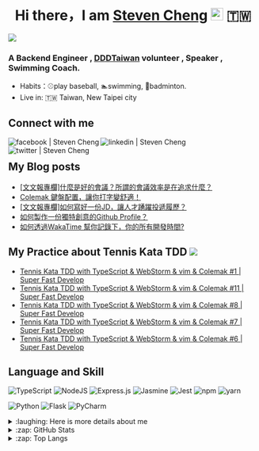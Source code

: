 <div align="center">
<h1>Hi there，I am <a href="https://blog.chiwencheng.com">Steven Cheng</a> <img src="https://media.giphy.com/media/hvRJCLFzcasrR4ia7z/giphy.gif" width="25px" alt="giphy"> 🇹🇼 </h1>
</div>


![](https://visitor-badge.glitch.me/badge?page_id=steven130169.steven130169)
<br />

### A Backend Engineer , [DDDTaiwan](https://www.ddd-tw.com) volunteer , Speaker , Swimming Coach.
- Habits：⚾play baseball, 🏊swimming, 🏸badminton.
- Live in: 🇹🇼 Taiwan, New Taipei city

## Connect with me
<div>
<a href="https://www.facebook.com/zheng.q.wen.96/">
<img align="left" alt="facebook | Steven Cheng"  src="https://img.icons8.com/plasticine/40/000000/facebook-new.png" />
 </a>
<a href="https://www.linkedin.com/in/chiwen-cheng/">
<img align="left" alt="linkedin | Steven Cheng"  src="https://img.icons8.com/plasticine/40/000000/linkedin.png" />
 </a>
<a href="https://twitter.com/stevencheng71">
<img align="left" alt="twitter | Steven Cheng"  src="https://img.icons8.com/plasticine/40/000000/twitter--v2.png" />
 </a>
</div>

<br>

## My Blog posts

<!-- BLOG-POST-LIST:START -->
- [[文文報專欄]什麼是好的會議？所謂的會議效率是在追求什麼？](https://blog.chiwencheng.com/meeting-skill/)
- [Colemak 鍵盤配置，讓你打字變舒適！](https://blog.chiwencheng.com/colemak-description/)
- [[文文報專欄]如何寫好一份JD，讓人才踴躍投遞履歷？](https://blog.chiwencheng.com/how-to-make-a-good-job-description/)
- [如何製作一份獨特創意的Github Profile？](https://blog.chiwencheng.com/github-profile/)
- [如何透過WakaTime 幫你記錄下，你的所有開發時間?](https://blog.chiwencheng.com/wakatime-introduction/)
<!-- BLOG-POST-LIST:END -->

## My Practice about Tennis Kata TDD ![](https://img.icons8.com/cute-clipart/40/000000/youtube.png)
<!-- YOUTUBE-PLAYLIST:START -->
- [Tennis Kata TDD with TypeScript & WebStorm & vim & Colemak #1 | Super Fast Develop](https://www.youtube.com/watch?v=fF1v-Fr5BQw)
- [Tennis Kata TDD with TypeScript & WebStorm & vim & Colemak #11 | Super Fast Develop](https://www.youtube.com/watch?v=ZtibdQl1MNg)
- [Tennis Kata TDD with TypeScript & WebStorm & vim & Colemak #8 | Super Fast Develop](https://www.youtube.com/watch?v=yyvygcXBnuw)
- [Tennis Kata TDD with TypeScript & WebStorm & vim & Colemak #7 | Super Fast Develop](https://www.youtube.com/watch?v=lhJRMWOzhwE)
- [Tennis Kata TDD with TypeScript & WebStorm & vim & Colemak #6 | Super Fast Develop](https://www.youtube.com/watch?v=-R8mtXIISPM)
<!-- YOUTUBE-PLAYLIST:END -->


## Language and Skill
<p>
<img  alt="TypeScript" src="https://img.shields.io/badge/typescript-%23007ACC.svg?style=for-the-badge&logo=typescript&logoColor=white"/>
<img  alt="NodeJS" src="https://img.shields.io/badge/node.js-%2343853D.svg?style=for-the-badge&logo=node-dot-js&logoColor=white"/>
<img  alt="Express.js" src="https://img.shields.io/badge/express.js-%23404d59.svg?style=for-the-badge&logo=express&logoColor=%2361DAFB"/>
<img  alt="Jasmine" src="https://img.shields.io/badge/jasmine-%238A4182.svg?style=for-the-badge&logo=jasmine&logoColor=white" />
<img alt="Jest"  src="https://img.shields.io/badge/Jest-C21325?style=for-the-badge&logo=jest&logoColor=white"/>
<img alt="npm" src="https://img.shields.io/badge/npm-CB3837?style=for-the-badge&logo=npm&logoColor=white"/>
<img alt="yarn" src="https://img.shields.io/badge/Yarn-2C8EBB?style=for-the-badge&logo=yarn&logoColor=white"/>
</p>
<p>
<img  alt="Python" src="https://img.shields.io/badge/python-%2314354C.svg?style=for-the-badge&logo=python&logoColor=white"/>
<img  alt="Flask" src="https://img.shields.io/badge/flask-%23000.svg?style=for-the-badge&logo=flask&logoColor=white"/>
<img  alt="PyCharm" src="https://img.shields.io/badge/pycharm-143?style=for-the-badge&logo=pycharm&logoColor=black&color=black&labelColor=green"/>
</p>


<details>
 <summary> :laughing: Here is more details about me</summary>


<!--START_SECTION:waka-->
![Profile Views](http://img.shields.io/badge/Profile%20Views-228-blue)

**🐱 My Github Data** 

> 🏆 56 Contributions in the Year 2021
 > 
> 📦 35.2 kB Used in Github's Storage 
 > 
> 🚫 Not Opted to Hire
 > 
> 📜 28 Public Repositories 
 > 
> 🔑 1 Private Repository 
 > 
**I'm an Early 🐤** 

```text
🌞 Morning    7 commits      ████░░░░░░░░░░░░░░░░░░░░░   17.95% 
🌆 Daytime    20 commits     ████████████░░░░░░░░░░░░░   51.28% 
🌃 Evening    12 commits     ███████░░░░░░░░░░░░░░░░░░   30.77% 
🌙 Night      0 commits      ░░░░░░░░░░░░░░░░░░░░░░░░░   0.0%

```
📅 **I'm Most Productive on Saturday** 

```text
Monday       0 commits      ░░░░░░░░░░░░░░░░░░░░░░░░░   0.0% 
Tuesday      1 commits      ░░░░░░░░░░░░░░░░░░░░░░░░░   2.56% 
Wednesday    0 commits      ░░░░░░░░░░░░░░░░░░░░░░░░░   0.0% 
Thursday     10 commits     ██████░░░░░░░░░░░░░░░░░░░   25.64% 
Friday       5 commits      ███░░░░░░░░░░░░░░░░░░░░░░   12.82% 
Saturday     21 commits     █████████████░░░░░░░░░░░░   53.85% 
Sunday       2 commits      █░░░░░░░░░░░░░░░░░░░░░░░░   5.13%

```


📊 **This Week I Spent My Time On** 

```text
⌚︎ Time Zone: Asia/Taipei

💬 Programming Languages: 
TypeScript               8 hrs 42 mins       ██████████░░░░░░░░░░░░░░░   40.52% 
Other                    6 hrs 16 mins       ███████░░░░░░░░░░░░░░░░░░   29.19% 
HTML                     1 hr 43 mins        ██░░░░░░░░░░░░░░░░░░░░░░░   7.99% 
sh                       1 hr 34 mins        █░░░░░░░░░░░░░░░░░░░░░░░░   7.3% 
JSON                     1 hr 13 mins        █░░░░░░░░░░░░░░░░░░░░░░░░   5.67%

🔥 Editors: 
WebStorm                 14 hrs 43 mins      █████████████████░░░░░░░░   68.52% 
Unknown Editor           5 hrs               █████░░░░░░░░░░░░░░░░░░░░   23.26% 
Zsh                      1 hr 34 mins        █░░░░░░░░░░░░░░░░░░░░░░░░   7.3% 
VS Code                  11 mins             ░░░░░░░░░░░░░░░░░░░░░░░░░   0.92%

🐱‍💻 Projects: 
iov-event                10 hrs 23 mins      ████████████░░░░░░░░░░░░░   48.33% 
Unknown Project          5 hrs 16 mins       ██████░░░░░░░░░░░░░░░░░░░   24.55% 
edition                  1 hr 53 mins        ██░░░░░░░░░░░░░░░░░░░░░░░   8.82% 
iov-AppNotification      57 mins             █░░░░░░░░░░░░░░░░░░░░░░░░   4.43% 
iov-data                 56 mins             █░░░░░░░░░░░░░░░░░░░░░░░░   4.4%

💻 Operating System: 
Mac                      16 hrs 29 mins      ███████████████████░░░░░░   76.74% 
Unknown OS               5 hrs               █████░░░░░░░░░░░░░░░░░░░░   23.26%

```

**I Mostly Code in TypeScript** 

```text
TypeScript               3 repos             █████████░░░░░░░░░░░░░░░░   37.5% 
CSS                      2 repos             ██████░░░░░░░░░░░░░░░░░░░   25.0% 
JavaScript               1 repo              ███░░░░░░░░░░░░░░░░░░░░░░   12.5% 
C#                       1 repo              ███░░░░░░░░░░░░░░░░░░░░░░   12.5% 
Jupyter Notebook         1 repo              ███░░░░░░░░░░░░░░░░░░░░░░   12.5%

```


**Timeline**

![Chart not found](https://raw.githubusercontent.com/steven130169/steven130169/main/charts/bar_graph.png) 


 Last Updated on 20/06/2021
<!--END_SECTION:waka-->
</details>


<details>
<summary> :zap: GitHub Stats</summary>
<img src="https://github-readme-stats.vercel.app/api?username=steven130169" alt="Steven Cheng 's Github Stats">
</details>
<details>
<summary> :zap: Top Langs</summary>
<img src="https://github-readme-stats.vercel.app/api/top-langs/?username=steven130169&hide=jupyter&layout=compact" alt="Steven Cheng 's Top Langs">
</details>

